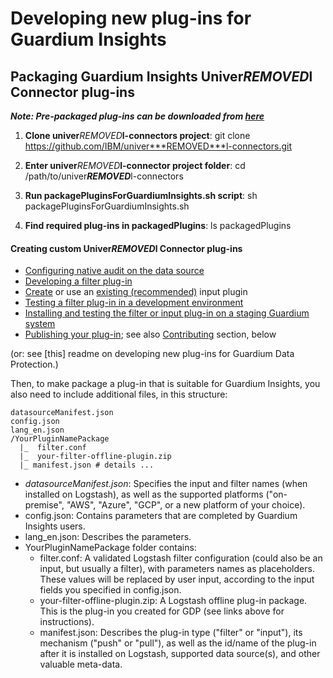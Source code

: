 # Developing new plug-ins for Guardium Insights 

 ## Packaging Guardium Insights Univer***REMOVED***l Connector plug-ins

***Note: Pre-packaged plug-ins can be downloaded from [here](https://github.com/IBM/univer***REMOVED***l-connectors/releases)***

1) **Clone univer***REMOVED***l-connectors project**: git clone https://github.com/IBM/univer***REMOVED***l-connectors.git

2) **Enter univer***REMOVED***l-connector project folder**: cd /path/to/univer***REMOVED***l-connectors

3) **Run packagePluginsForGuardiumInsights.sh script**: sh packagePluginsForGuardiumInsights.sh

4) **Find required plug-ins in packagedPlugins**: ls packagedPlugins

#### Creating custom Univer***REMOVED***l Connector plug-ins
- [Configuring native audit on the data source](https://www.ibm.com/docs/en/guardium/11.4?topic=ins-configuring-native-audit-data-source)
- [Developing a filter plug-in](https://www.ibm.com/docs/en/guardium/11.4?topic=ins-developing-filter-plug-in)
- [Create](https://www.elastic.co/guide/en/logstash/current/input-new-plugin.html) or use an [existing (recommended)](https://www.elastic.co/guide/en/logstash/current/input-plugins.html) input plugin
- [Testing a filter plug-in in a development environment](https://www.ibm.com/docs/en/guardium/11.4?topic=ins-testing-filter-in-dev-environment)
- [Installing and testing the filter or input plug-in on a staging Guardium system](https://www.ibm.com/docs/en/guardium/11.4?topic=dpi-installing-testing-filter-input-plug-in-staging-guardium-system)
- [Publishing your plug-in](https://www.ibm.com/docs/en/guardium/11.4?topic=ins-publishing-your-plug-in); see also [Contributing](#Contributing) section, below

(or: see [this] readme on developing new plug-ins for Guardium Data Protection.) 

Then, to make package a plug-in that is suitable for Guardium Insights, you also need to include additional files, in this structure: 

    datasourceManifest.json
    config.json
    lang_en.json
    /YourPluginNamePackage
      |_  filter.conf
      |_  your-filter-offline-plugin.zip
      |_ manifest.json # details ...

* _datasourceManifest.json_: Specifies the input and filter names (when installed on Logstash), as well as the supported platforms ("on-premise", "AWS", "Azure", "GCP", or a new platform of your choice).
* config.json: Contains parameters that are completed by Guardium Insights users.
* lang_en.json: Describes the parameters.
* YourPluginNamePackage folder contains:
  * filter.conf: A validated Logstash filter configuration (could also be an input, but usually a filter), with parameters names as placeholders. These values will be replaced by user input, according to the input fields you specified in config.json.
  * your-filter-offline-plugin.zip: A Logstash offline plug-in package. This is the plug-in you created for GDP (see links above for instructions).
  * manifest.json: Describes the plug-in type ("filter" or "input"), its mechanism ("push" or "pull"), as well as the id/name of the plug-in after it is installed on Logstash, supported data source(s), and other valuable meta-data.
